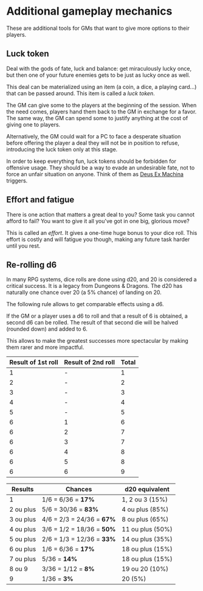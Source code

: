 # Additional gameplay mechanics

These are additional tools for GMs that want to give more options to their players.

## Luck token

Deal with the gods of fate, luck and balance: get miraculously lucky once, but then one of your future enemies gets to be just as lucky once as well.

This deal can be materialized using an item (a coin, a dice, a playing card...) that can be passed around.
This item is called a *luck token*.

The GM can give some to the players at the beginning of the session. When the need comes, players hand them back to the GM in exchange for a favor.
The same way, the GM can spend some to justify anything at the cost of giving one to players.

Alternatively, the GM could wait for a PC to face a desperate situation before offering the player a deal they will not be in position to refuse, introducing the luck token only at this stage.

In order to keep everything fun, luck tokens should be forbidden for offensive usage.
They should be a way to evade an undesirable fate, not to force an unfair situation on anyone.
Think of them as [Deus Ex Machina](https://tvtropes.org/pmwiki/pmwiki.php/Main/DeusExMachina) triggers.

## Effort and fatigue

There is one action that matters a great deal to you?
Some task you cannot afford to fail?
You want to give it all you've got in one big, glorious move?

This is called an *effort*. It gives a one-time huge bonus to your dice roll.
This effort is costly and will fatigue you though, making any future task harder until you rest.

## Re-rolling d6

In many RPG systems, dice rolls are done using d20, and 20 is considered a critical success.
It is a legacy from Dungeons & Dragons.
The d20 has naturally one chance over 20 (a 5% chance) of landing on 20.

The following rule allows to get comparable effects using a d6.

If the GM or a player uses a d6 to roll and that a result of 6 is obtained, a second d6 can be rolled.
The result of that second die will be halved (rounded down) and added to 6.

This allows to make the greatest successes more spectacular by making them rarer and more impactful.


| Result of 1st roll | Result of 2nd roll | Total |
| ------------------ | ------------------ | ----- |
| 1                  | -                  | 1     |
| 2                  | -                  | 2     |
| 3                  | -                  | 3     |
| 4                  | -                  | 4     |
| 5                  | -                  | 5     |
| 6                  | 1                  | 6     |
| 6                  | 2                  | 7     |
| 6                  | 3                  | 7     |
| 6                  | 4                  | 8     |
| 6                  | 5                  | 8     |
| 6                  | 6                  | 9     |

| Results   | Chances                     | d20 equivalent   |
| --------- | --------------------------- | ---------------- |
| 1         | 1/6 = 6/36 = **17%**        | 1, 2 ou 3 (15%)  |
| 2 ou plus | 5/6 = 30/36 = **83%**       | 4 ou plus  (85%) |
| 3 ou plus | 4/6 = 2/3 = 24/36 = **67%** | 8 ou plus  (65%) |
| 4 ou plus | 3/6 = 1/2 = 18/36 = **50%** | 11 ou plus (50%) |
| 5 ou plus | 2/6 = 1/3 = 12/36 = **33%** | 14 ou plus (35%) |
| 6 ou plus | 1/6 = 6/36 = **17%**        | 18 ou plus (15%) |
| 7 ou plus | 5/36 = **14%**              | 18 ou plus (15%) |
| 8 ou 9    | 3/36 = 1/12 = **8%**        | 19 ou 20 (10%)   |
| 9         | 1/36 = **3%**               | 20 (5%)          |
